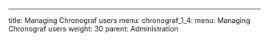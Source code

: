 ---
title: Managing Chronograf users
menu:
  chronograf_1_4:
    menu: Managing Chronograf users
    weight: 30
    parent: Administration
